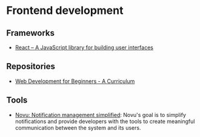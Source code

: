 # Frontend development

## Frameworks
- [React – A JavaScript library for building user interfaces](./frameworks/react.md)

## Repositories
- [Web Development for Beginners - A Curriculum](https://github.com/microsoft/Web-Dev-For-Beginners)


## Tools
- [Novu: Notification management simplified](https://github.com/novuhq/novu): Novu's goal is to simplify notifications and provide developers with the tools to create meaningful communication between the system and its users.
